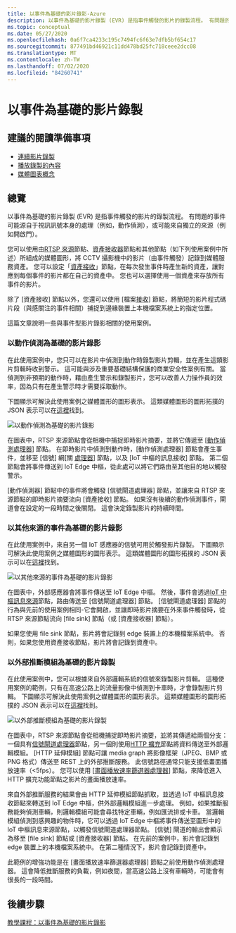 ```yaml
---
title: 以事件為基礎的影片錄影-Azure
description: 以事件為基礎的影片錄製 (EVR) 是指事件觸發的影片的錄製流程。 有問題的事件可能源自于視訊訊號本身的處理（例如，動作偵測），或可能來自獨立的來源（例如開啟門）。  這篇文章說明一些與事件型影片錄影相關的使用案例。
ms.topic: conceptual
ms.date: 05/27/2020
ms.openlocfilehash: 0a6f7ca4233c195c7494fc6f63e7dfb5bf654c17
ms.sourcegitcommit: 877491bd46921c11dd478bd25fc718ceee2dcc08
ms.translationtype: MT
ms.contentlocale: zh-TW
ms.lasthandoff: 07/02/2020
ms.locfileid: "84260741"
---
```

# <a name="event-based-video-recording"></a>以事件為基礎的影片錄製  
 
## <a name="suggested-pre-reading"></a>建議的閱讀準備事項  

* [連續影片錄製](continuous-video-recording-concept.md)
* [播放錄製的內容](video-playback-concept.md)
* [媒體圖表概念](media-graph-concept.md)

## <a name="overview"></a>總覽 

以事件為基礎的影片錄製 (EVR) 是指事件觸發的影片的錄製流程。 有問題的事件可能源自于視訊訊號本身的處理（例如，動作偵測），或可能來自獨立的來源（例如開啟門）。 

您可以使用由[RTSP 來源](media-graph-concept.md#rtsp-source)節點、[資產接收器](media-graph-concept.md#asset-sink)節點和其他節點（如下列使用案例中所述）所組成的媒體圖形，將 CCTV 攝影機中的影片（由事件觸發）記錄到媒體服務資產。 您可以設定「[資產接收](media-graph-concept.md#asset-sink)」節點，在每次發生事件時產生新的資產，讓對應到每個事件的影片都在自己的資產中。 您也可以選擇使用一個資產來存放所有事件的影片。 

除了 [資產接收] 節點以外，您還可以使用 [檔案[接收](media-graph-concept.md#file-sink)] 節點，將簡短的影片程式碼片段（與感關注的事件相關）捕捉到邊緣裝置上本機檔案系統上的指定位置。 

這篇文章說明一些與事件型影片錄影相關的使用案例。

### <a name="video-recording-based-on-motion-detection"></a>以動作偵測為基礎的影片錄影  

在此使用案例中，您只可以在影片中偵測到動作時錄製影片剪輯，並在產生這類影片剪輯時收到警示。 這可能與涉及重要基礎結構保護的商業安全性案例有關。 當偵測到非預期的動作時，藉由產生警示和錄製影片，您可以改善人力操作員的效率，因為只有在產生警示時才需要採取動作。

下圖顯示可解決此使用案例之媒體圖形的圖形表示。 這類媒體圖形的圖形拓撲的 JSON 表示可以在[這裡](https://github.com/Azure/live-video-analytics/blob/master/MediaGraph/topologies/evr-motion-assets/topology.json)找到。

![以動作偵測為基礎的影片錄影](./media/event-based-video-recording/motion-detection.png)

在圖表中，RTSP 來源節點會從相機中捕捉即時影片摘要，並將它傳遞至 [[動作偵測處理器](media-graph-concept.md#motion-detection-processor)] 節點。 在即時影片中偵測到動作時，[動作偵測處理器] 節點會產生事件，並移至 [信號] 網[關 [處理器](media-graph-concept.md#signal-gate-processor)] 節點，以及 [IoT 中樞的訊息接收] 節點。 第二個節點會將事件傳送到 IoT Edge 中樞，從此處可以將它們路由至其他目的地以觸發警示。 

[動作偵測器] 節點中的事件將會觸發 [信號閘道處理器] 節點，並讓來自 RTSP 來源節點的即時影片摘要流向 [資產接收] 節點。 如果沒有後續的動作偵測事件，閘道會在設定的一段時間之後關閉。 這會決定錄製影片的持續時間。

### <a name="video-recording-based-on-events-from-other-sources"></a>以其他來源的事件為基礎的影片錄影  

在此使用案例中，來自另一個 IoT 感應器的信號可用於觸發影片錄製。 下圖顯示可解決此使用案例之媒體圖形的圖形表示。 這類媒體圖形的圖形拓撲的 JSON 表示可以在[這裡](https://github.com/Azure/live-video-analytics/blob/master/MediaGraph/topologies/evr-hubMessage-files/topology.json)找到。

![以其他來源的事件為基礎的影片錄影](./media/event-based-video-recording/other-sources.png)

在圖表中，外部感應器會將事件傳送至 IoT Edge 中樞。 然後，事件會透過[IoT 中樞訊息來源](media-graph-concept.md#iot-hub-message-source)節點，路由傳送至 [信號閘道處理器] 節點。 [信號閘道處理器] 節點的行為與先前的使用案例相同-它會開啟，並讓即時影片摘要在外來事件觸發時，從 RTSP 來源節點流向 [file sink] 節點（或 [資產接收器] 節點）。 

如果您使用 file sink 節點，影片將會記錄到 edge 裝置上的本機檔案系統中。 否則，如果您使用資產接收節點，影片將會記錄到資產中。

### <a name="video-recording-based-on-an-external-inferencing-module"></a>以外部推斷模組為基礎的影片錄製 

在此使用案例中，您可以根據來自外部邏輯系統的信號來錄製影片剪輯。 這種使用案例的範例，只有在高速公路上的流量影像中偵測到卡車時，才會錄製影片剪輯。 下圖顯示可解決此使用案例之媒體圖形的圖形表示。 這類媒體圖形的圖形拓撲的 JSON 表示可以在[這裡](https://github.com/Azure/live-video-analytics/blob/master/MediaGraph/topologies/evr-hubMessage-assets/topology.json)找到。

![以外部推斷模組為基礎的影片錄製](./media/event-based-video-recording/external-inferencing-module.png)

在圖表中，RTSP 來源節點會從相機捕捉即時影片摘要，並將其傳遞給兩個分支：一個具有[信號閘道處理器](media-graph-concept.md#signal-gate-processor)節點，另一個則使用[HTTP 擴充](media-graph-concept.md)節點將資料傳送至外部邏輯模組。 [HTTP 延伸模組] 節點可讓 media graph 將影像框架（JPEG、BMP 或 PNG 格式）傳送至 REST 上的外部推斷服務。 此信號路徑通常只能支援低畫面播放速率（<5fps）。 您可以使用 [[畫面播放速率篩選器處理器](media-graph-concept.md#frame-rate-filter-processor)] 節點，來降低進入 HTTP 擴充功能節點之影片的畫面播放速率。

來自外部推斷服務的結果會由 HTTP 延伸模組節點抓取，並透過 IoT 中樞訊息接收節點來轉送到 IoT Edge 中樞，供外部邏輯模組進一步處理。 例如，如果推斷服務能夠偵測車輛，則邏輯模組可能會尋找特定車輛，例如匯流排或卡車。 當邏輯模組偵測到感興趣的物件時，它可以透過 IoT Edge 中樞將事件傳送至圖形中的 IoT 中樞訊息來源節點，以觸發信號閘道處理器節點。 [信號] 閘道的輸出會顯示為移至 [file sink] 節點或 [資產接收器] 節點。 在先前的案例中，影片會記錄到 edge 裝置上的本機檔案系統中。 在第二種情況下，影片會記錄到資產中。

此範例的增強功能是在 [畫面播放速率篩選器處理器] 節點之前使用動作偵測處理器。 這會降低推斷服務的負載，例如夜間，當高速公路上沒有車輛時，可能會有很長的一段時間。 

## <a name="next-steps"></a>後續步驟

[教學課程：以事件為基礎的影片錄影](event-based-video-recording-tutorial.md)
